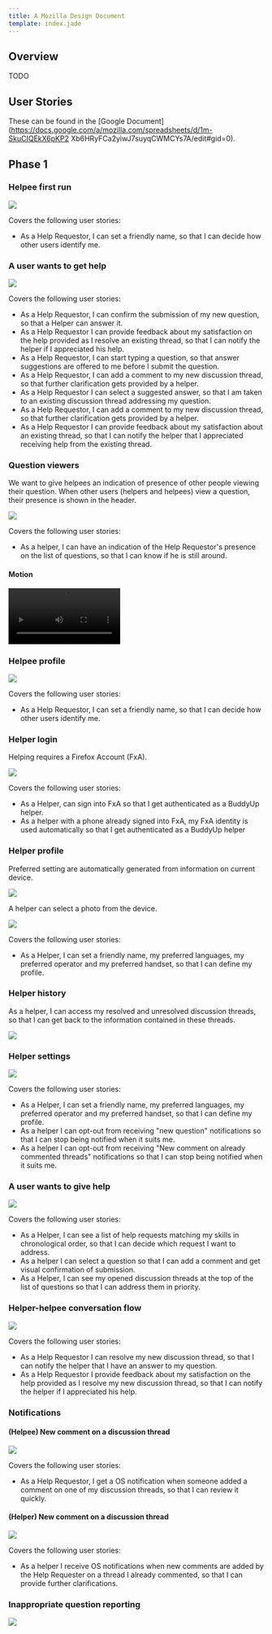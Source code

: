 ```yaml
---
title: A Mozilla Design Document
template: index.jade
---
```


## Overview

TODO

## User Stories

These can be found in the [Google
Document](https://docs.google.com/a/mozilla.com/spreadsheets/d/1m-SkuCIQEkX6pKP2
Xb6HRyFCa2yiwJ7suyqCWMCYs7A/edit#gid=0).

## Phase 1

### Helpee first run

[![](images/spec/helpee-first-run.png)](images/spec/helpee-first-run.png)

Covers the following user stories:

* As a Help Requestor, I can set a friendly name, so that I can decide how other users identify me.


### A user wants to get help

[![](images/spec/helpee.png)](images/spec/helpee.png)

Covers the following user stories:

* As a Help Requestor, I can confirm the submission of my new question, so that
a Helper can answer it.
* As a Help Requestor I can provide feedback about my satisfaction on the help
provided as I resolve an existing thread, so that I can notify the helper if I
appreciated his help.
* As a Help Requestor, I can start typing a question, so that answer suggestions
are offered to me before I submit the question.
* As a Help Requestor, I can add a comment to my new discussion thread, so that
further clarification gets provided by a helper.
* As a Help Requestor I can select a suggested answer, so that I am taken to an
existing discussion thread addressing my question.
* As a Help Requestor, I can add a comment to my new discussion thread, so that
further clarification gets provided by a helper.
* As a Help Requestor I can provide feedback about my satisfaction about an
existing thread, so that I can notify the helper that I appreciated receiving
help from the existing thread.


### Question viewers

We want to give helpees an indication of presence of other people viewing their question. When other users (helpers and helpees) view a question, their presence
is shown in the header.

[![](images/spec/question-viewers.png)](images/spec/question-viewers.png)

Covers the following user stories:

* As a helper, I can have an indication of the Help Requestor's presence on the
list of questions, so that I can know if he is still around.

#### Motion

<video src="prototypes/question-viewers.webm" autoplay loop width="220"></video>


### Helpee profile

[![](images/spec/helpee-profile.png)](images/spec/helpee-profile.png)

Covers the following user stories:

* As a Help Requestor, I can set a friendly name, so that I can decide how other
users identify me.

### Helper login

Helping requires a Firefox Account (FxA).

[![](images/spec/helper-login.png)](images/spec/helper-login.png)

Covers the following user stories:

* As a Helper, can sign into FxA so that I get authenticated as a BuddyUp
helper.
* As a helper with a phone already signed into FxA, my FxA identity is used
automatically so that I get authenticated as a BuddyUp helper


### Helper profile

Preferred setting are automatically generated from information on current
device.

[![](images/spec/helper-profile.png)](images/spec/helper-profile.png)

A helper can select a photo from the device.

[![](images/spec/helper-photo-select.png)](images/spec/helper-photo-select.png)

Covers the following user stories:

* As a Helper, I can set a friendly name, my preferred languages, my preferred operator and my preferred handset, so that I can define my profile.

### Helper history

As a helper, I can access my resolved and unresolved discussion threads, so that I can get back to the information contained in these threads.

[![](images/spec/helper-history.png)](images/spec/helper-history.png)


### Helper settings

[![](images/spec/helper-settings.png)](images/spec/helper-settings.png)

Covers the following user stories:

* As a Helper, I can set a friendly name, my preferred languages, my preferred operator and my preferred handset, so that I can define my profile.
* As a helper I can opt-out from receiving "new question" notifications so that
I can stop being notified when it suits me.
* As a helper I can opt-out from receiving "New comment on already commented
threads" notifications so that I can stop being notified when it suits me.


### A user wants to give help

[![](images/spec/helper.png)](images/spec/helper.png)

Covers the following user stories:

* As a Helper, I can see a list of help requests matching my skills in
chronological order, so that I can decide which request I want to address.
* As a helper I can select a question so that I can add a comment and get visual
confirmation of submission.
* As a Helper, I can see my opened discussion threads at the top of the list of
questions so that I can address them in priority.

### Helper-helpee conversation flow

[![](images/spec/conversation.png)](images/spec/conversation.png)

Covers the following user stories:

* As a Help Requestor I can resolve my new discussion thread, so that I can
notify the helper that I have an answer to my question.
* As a Help Requestor I provide feedback about my satisfaction on the help
provided as I resolve my new discussion thread, so that I can notify the helper
if I appreciated his help.

### Notifications

#### (Helpee) New comment on a discussion thread

[![](images/spec/new-comment-notification.png)](images/spec/new-comment-notification.png)

Covers the following user stories:

* As a Help Requestor, I get a OS notification when someone added a comment on
one of my discussion threads, so that I can review it quickly.

#### (Helper) New comment on a discussion thread

[![](images/spec/new-comment-notification-helper.png)](images/spec/new-comment-notification-helper.png)

Covers the following user stories:

* As a helper I receive OS notifications when new comments are added by the Help
Requester on a thread I already commented, so that I can provide further
clarifications.

### Inappropriate question reporting

[![](images/spec/spam-reporting.png)](images/spec/spam-reporting.png)
